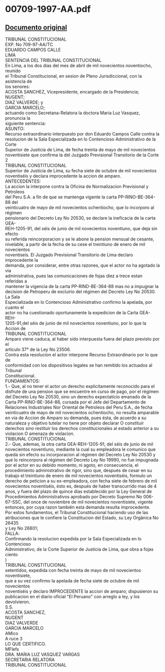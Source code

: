 
00709-1997-AA.pdf
=================
  
[Documento original](https://tc.gob.pe/jurisprudencia/1998/00709-1997-AA.pdf)  
---  
TRIBUNAL CONSTITUCIONAL  
EXP. No 709-97-AA/TC  
EDUARDO CAMPOS CALLE  
LIMA  
SENTENCIA DEL TRIBUNAL CONSTITUCIONAL  
En Lima, a los dos dias del mes de abril de mil novecientos noventiocho, reunido  
el Tribunal Constitucional, en sesion de Pleno Jurisdiccional, con la asistencia de  
los senores:  
ACOSTA SANCHEZ, Vicepresidente, encargado de la Presidencia;  
NUGENT;  
DIAZ VALVERDE; y  
GARCIA MARCELO;  
actuando como Secretana-Relatora la doctora Maria Luz Vasquez, pronuncia la  
siguiente sentencia:  
ASUNTO:  
Recurso extraordinario interpuesto por don Eduardo Campos Calle contra la  
resolucion de la Sala Especializada en lo Contencioso Administrativo de la Corte  
Superior de Justicia de Lima, de fecha treinta de mayo de mil novecientos  
noventisiete que confirma la del Juzgado Previsional Transitorio de la Corte  
2  
TRIBUNAL CONSTITUCIONAL  
Superior de Justicia de Lima, su fecha siete de octubre de mil novecientos  
noventiséis y declara improcedente la accion de amparo.  
ANTECEDENTES:  
La accion la interpone contra la Oficina de Normalizacion Previsional y Petroleos  
del Peru S.A. a fin de que se mantenga vigente la carta PP-RINO-BE-364-88 del  
veinticuatro de mayo de mil novecientos ochentiocho, que lo incorporo al régimen  
pensionario del Decreto Ley No 20530, se declare la ineficacia de la carta GEA-  
REH-1205-91, del séis de junio de mil novecientos noventiuno, que deja sin efecto  
su referida reincorporacion y se le abone la pension mensual de cesante,  
nivelable, a partir de la fecha de su cese el treintiuno de enero de mil novecientos  
noventiseis. El Juzgado Previsional Transitorio de Lima declaro improcedente la  
demanda, por considerar, entre otras razones, que el actor no ha agotado la via  
administrativa, pues las comunicaciones de fojas diez a trece estan referidas a  
mantener la vigencia de la carta PP-RIND-BE-364-88 mas no a impugnar la  
decision de Petroperu de excluirio del régimen del Decreto Ley No 20530. La Sala  
Especializada en lo Contencioso Administrativo confirmo la apelada, por cuanto el  
actor no ha cuestionado oportunamente la expedicion de la Carta GEA-REH-  
1205-91,del séis de junio de mil novecientos noventiuno, por lo que la Accion de  
TRIBUNAL CONSTITUCIONAL  
Amparo viene caduca, al haber sido interpuesta fuera del plazo previsto por el  
articulo 37° de la Ley No 23506.  
Contra esta resolucion el actor interpone Recurso Extraordinario por lo que de  
conformidad con los dispositivos legales se han remitido los actuados al Tribunal  
Constitucional.  
FUNDAMENTOS:  
1.- Que, al no tener el actor un derecho explicitamente reconocido para el  
disfrute de una pension que se encuentre en curso de pago, por el régimen  
del Decreto Ley No 20530, sino un derecho expectaticio emanado de la  
Carta PP-RINO-BE-364-88, cursada por el Jefe del Departamento de  
Relaciones Industriales Nor Oriental de Petroleos del Peru S.A., de fecha  
veinticuatro de mayo de mil novecientos ochentiocho, no resulta amparable  
en via de Accion de Amparo su demanda, pues ésta, de acuerdo a su  
naturaleza y objetivo tutelar no tiene por objeto declarar O constituir  
derechos sino restituir los derechos constitucionales al estado anterior a su  
violacion O amenaza de violacion.  
TRIBUNAL CONSTITUCIONAL  
2.- Que, ademas, la otra carta GEA-REH-1205-91, del séis de junio de mil  
novecientos noventiuno, mediante la cual su empleadora le comunico que  
queda sin efecto su incorporacion al régimen del Decreto Ley No 20530 y  
que lo reincorpora al régimen del Decreto Ley No 19990, no fue impugnada  
por el actor en su debido momento, ni agoto, en consecuencia, el  
procedimiento administrativo de rigor, sino que, después de cesar en su  
trabajo el treintiuno de enero de mil novecientos noventiséis, formulo un  
derecho de peticion a su ex-empleadora, con fecha siete de febrero de mil  
novecientos noventiséis, ésto es, después de haber transcurrido mas de 4  
anos, y fuera del plazo de quince dias establecido por la Ley General de  
Procedimientos Administrativos aprobado por Decreto Supremo No 006-  
67-SSC, del once de noviembre de mil novecientos noventisiete, vigente  
entonces, por cuya razon también esta demanda resulta improcedente.  
Por estos fundamentos, el Tribunal Constitucional haciendo uso de las  
atribuciones que le confiere la Constitucion del Estado, su Ley Orgânica No 26435  
y Ley No 26801;  
FALLA:  
Confirmando la resolucion expedida por la Sala Especializada en lo Contencioso  
Administrativo, de la Corte Superior de Justicia de Lima, que obra a fojas ciento  
)  
TRIBUNAL CONSTITUCIONAL  
setentidos, expedida con fecha treinta de mayo de mil novecientos noventisiete,  
que a su vez confirmo la apelada de fecha siete de octubre de mil novecientos  
noventiséis y declaro IMPROCEDENTE la accion de amparo; dispusieron su  
publicacion en el diario oficial "El Peruano" con arreglo a ley, y los devolvieron.  
S.S.  
ACOSTA SANCHEZ,  
NUGENT  
DIAZ VALVERDE  
GARCIA MARCELO  
AMico  
A ruce 3  
LO QUE CERTIFICO.  
MFlefs  
DRA. MARIA LUZ VASQUEZ VARGAS  
SECRETARIA RELATORA  
TRIBUNAL CONSTITUCIONAL